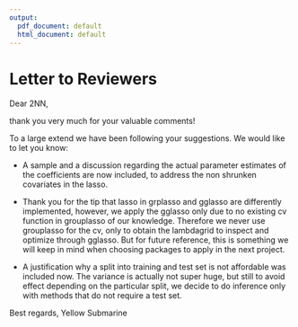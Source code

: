 ```yaml
---
output:
  pdf_document: default
  html_document: default
---
```

# Letter to Reviewers

Dear 2NN,

thank you very much for your valuable comments!

To a large extend we have been following your suggestions. We would like to let you know:

- A sample and a discussion regarding the actual parameter estimates of the coefficients are now included, to address the non shrunken covariates in the lasso. 

- Thank you for the tip that lasso in grplasso and gglasso are differently implemented, however, we apply the gglasso only due to no existing cv function in grouplasso of our knowledge. Therefore we never use grouplasso for the cv, only to obtain the lambdagrid to inspect and optimize through gglasso. But for future reference, this is something we will keep in mind when choosing packages to apply in the next project.

- A justification why a split into training and test set is not affordable was included now. The variance is actually not super huge, but still to avoid effect depending on the particular split, we decide to do inference only with methods that do not require a test set.


Best regards,
Yellow Submarine
